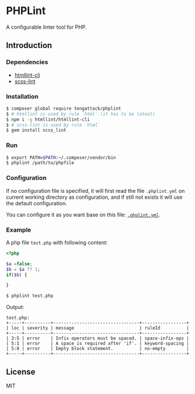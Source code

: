 # PHPLint

A configurable linter tool for PHP.

## Introduction

### Dependencies

* [htmllint-cli](https://github.com/htmllint/htmllint-cli)
* [scss-lint](https://github.com/brigade/scss-lint)

### Installation

```sh
$ composer global require tengattack/phplint
$ # htmllint is used by rule `html` (it has to be latest)
$ npm i -g htmllint/htmllint-cli
$ # scss-lint is used by rule `html`
$ gem install scss_lint
```

### Run

```sh
$ export PATH=$PATH:~/.composer/vendor/bin
$ phplint /path/to/phpfile
```

### Configuration

If no configuration file is specified, it will first read the file `.phplint.yml` on current working directory as configuration,
and if still not exists it will use the default configuration.

You can configure it as you want base on this file: [`.phplint.yml`](./.phplint.yml).

### Example

A php file `test.php` with following content:

```php
<?php

$a =false;
$b = $a ?? 1;
if($b) {

}
```

```sh
$ phplint test.php
```

Output:

```
test.php:
+-----+----------+---------------------------------+-----------------+
| loc | severity | message                         | ruleId          |
+-----+----------+---------------------------------+-----------------+
| 3:5 | error    | Infix operators must be spaced. | space-infix-ops |
| 5:1 | error    | A space is required after 'if'. | keyword-spacing |
| 5:8 | error    | Empty block statement.          | no-empty        |
+-----+----------+---------------------------------+-----------------+
```

## License

MIT
